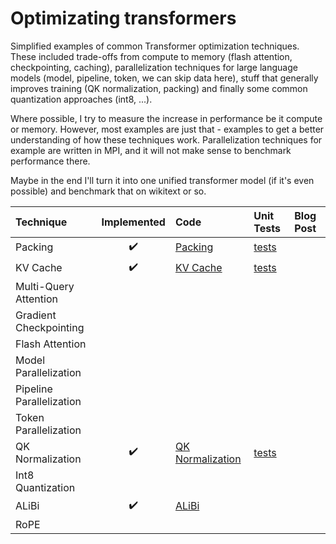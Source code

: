 # Optimizating transformers
Simplified examples of common Transformer optimization techniques. These included
trade-offs from compute to memory (flash attention, checkpointing, caching), parallelization techniques for large language models (model, pipeline,
token, we can skip data here), stuff that generally improves training (QK normalization,
packing) and finally some common quantization approaches (int8, ...).

Where possible, I try to measure the increase in performance be it compute or memory. 
However, most examples are just that - examples to get a better understanding of 
how these techniques work. Parallelization techniques for example are written in MPI,
and it will not make sense to benchmark performance there.

Maybe in the end I'll turn it into one unified transformer model (if it's even possible) and
benchmark that on wikitext or so.

| Technique | Implemented | Code | Unit Tests | Blog Post |
| :-------- | :---------: | :--- | :--------- | :-------- |
| Packing | ✔️ | [Packing](https://github.com/lweitkamp/optimizing_transformers/blob/main/optimizing_transformers/alibi.py) | [tests](https://github.com/lweitkamp/optimizing_transformers/blob/main/optimizing_transformers/alibi_test.py) |  |
| KV Cache | ✔️ | [KV Cache](https://github.com/lweitkamp/optimizing_transformers/blob/main/optimizing_transformers/kv_cache.py) | [tests](https://github.com/lweitkamp/optimizing_transformers/blob/main/optimizing_transformers/kv_cache_test.py) |  |
| Multi-Query Attention | | | | |
| Gradient Checkpointing | | | | |
| Flash Attention | | | | |
| Model Parallelization | | | | |
| Pipeline Parallelization | | | | |
| Token Parallelization | | | | |
| QK Normalization | ✔️ | [QK Normalization](https://github.com/lweitkamp/optimizing_transformers/blob/main/optimizing_transformers/qk_normalization.py) | [tests](https://github.com/lweitkamp/optimizing_transformers/blob/main/optimizing_transformers/qk_normalization_test.py) | |
| Int8 Quantization | | | | |
| ALiBi | ✔️ | [ALiBi](https://github.com/lweitkamp/optimizing_transformers/blob/main/optimizing_transformers/alibi.py) | | |
| RoPE | | | | |
